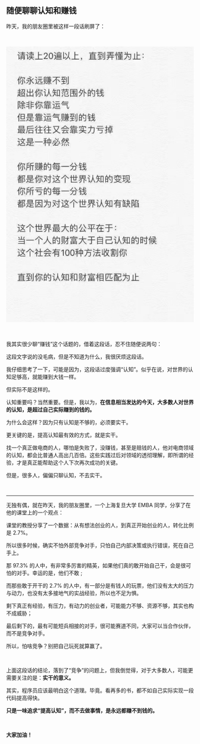 ## 随便聊聊认知和赚钱

昨天，我的朋友圈里被这样一段话刷屏了：

<br/>

![renzhi](renzhi.jpg)

<br/>

我其实很少聊“赚钱”这个话题的，借着这段话，忍不住随便说两句：

这段文字说的没毛病，但是不知道为什么，我很厌烦这段话。

我仔细思考了一下，可能是因为，这段话过度强调“认知”。似乎在说，对世界的认知足够高，就能赚到大钱一样。

但实际不是这样的。

认知重要吗？当然重要。但是，我以为，**在信息相当发达的今天，大多数人对世界的认知，是超过自己实际赚到的钱的。**

为什么会这样？因为只有认知是不够的，必须要实干。

更关键的是，提高认知最有效的方式，就是实干。

找一个真正做电商的人，哪怕是失败了，没赚钱，甚至是赔钱的人，他对电商领域的认知，都会比普通人高出几百倍。这些实践过后对领域的透彻理解，即所谓的经验，才是真正能帮助这个人下次再次成功的关键。

但是，很多人，偏偏只聊认知，不去实干。

<br/>

---

无独有偶，就在昨天，我的朋友圈里，一个上海复旦大学 EMBA 同学，分享了在他的课堂上的一个观点：

课堂的教授分享了一个数据：从有想法创业的人，到真正开始创业的人，转化比例是 2.7%。

所以很多时候，确实不怕外部竞争对手，只怕自己内部决策或执行错误，死在自己手上。

那 97.3% 的人中，有非常多厉害的精英，如果他们真的敢开始自己干，会是很可怕的对手。幸运的是，他们不敢 ; 

而那些敢于开干的 2.7% 的人中，有一部分是有钱人的玩票，他们没有太大的压力与动力，也没有太多接地气的实战经验，所以也不足为惧。

剩下真正有经验，有压力，有动力的创业者，可能能力不够、资源不够，其实也构不成威胁；

最后剩下的，最有可能短兵相接的对手，很可能赛道不同，大家可以当合作伙伴，而不是竞争对手。

所以，怕啥竞争？别把自己玩死就算赢了。

<br/>

上面这段话的结论，落到了“竞争”的问题上，但我倒觉得，对于大多数人，可能更需要关注的是：**实干的意义。**

其实，程序员应该最明白这个道理。毕竟。看再多的书，都不如自己实际实现一段代码提高得快。

**只是一味追求“提高认知”，而不去做事情，是永远都赚不到钱的。**

<br/>

**大家加油！**